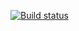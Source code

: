 [![Build status](https://ci.appveyor.com/api/projects/status/a937nad500ft20by?svg=true)](https://ci.appveyor.com/project/dipribytkova/web-interface-testing)
